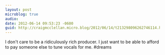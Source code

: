 ```yaml
---
layout: post
microblog: true
audio: 
date: 2012-06-14 09:53:23 -0600
guid: http://craigmcclellan.micro.blog/2012/06/14/t213298096262746114.html
---
```

I don't care to be a ridiculously rich producer. I just want to be able to afford to pay someone else to tune vocals for me. #dreams
